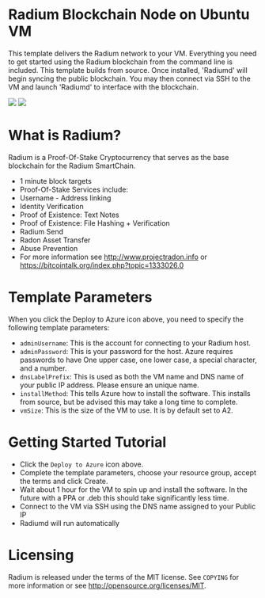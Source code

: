 # Radium Blockchain Node on Ubuntu VM
This template delivers the Radium network to your VM.  Everything you need to get started using the Radium blockchain from the command line is included. 
This template builds from source.  Once installed, 'Radiumd' will begin syncing the public blockchain. 
You may then connect via SSH to the VM and launch 'Radiumd' to interface with the blockchain.
                                                                         
<a href="https://portal.azure.com/#create/Microsoft.Template/uri/https%3A%2F%2Fraw.githubusercontent.com%2FJJ12880%2Ftesting%2Fmaster%2Fazuredeploy.json" target="_blank"><img src="http://azuredeploy.net/deploybutton.png"/></a>
<a href="http://armviz.io/#/?load=https%3A%2F%2Fraw.githubusercontent.com%2FJJ12880%2Ftesting%2Fmaster%2Fazuredeploy.json" target="_blank">
    <img src="http://armviz.io/visualizebutton.png"/>
</a>

# What is Radium?

Radium is a Proof-Of-Stake Cryptocurrency that serves as the base blockchain for the Radium SmartChain.
 - 1 minute block targets
 - Proof-Of-Stake
Services include:
- Username - Address linking
- Identity Verification
- Proof of Existence: Text Notes
- Proof of Existence: File Hashing + Verification
- Radium Send
- Radon Asset Transfer
- Abuse Prevention
- For more information see http://www.projectradon.info or https://bitcointalk.org/index.php?topic=1333026.0

# Template Parameters

When you click the Deploy to Azure icon above, you need to specify the following template parameters:
* `adminUsername`: This is the account for connecting to your Radium host.
* `adminPassword`: This is your password for the host.  Azure requires passwords to have One upper case, one lower case, a special character, and a number.
* `dnsLabelPrefix`: This is used as both the VM name and DNS name of your public IP address.  Please ensure an unique name.
* `installMethod`: This tells Azure how to install the software.  This installs from source, but be advised this may take a long time to complete.
* `vmSize`: This is the size of the VM to use. It is by default set to A2.

# Getting Started Tutorial

* Click the `Deploy to Azure` icon above.
* Complete the template parameters, choose your resource group, accept the terms and click Create.
* Wait about 1 hour for the VM to spin up and install the software. In the future with a PPA or .deb this should take significantly less time.
* Connect to the VM via SSH using the DNS name assigned to your Public IP
* Radiumd will run automatically

# Licensing

Radium is released under the terms of the MIT license. See `COPYING` for more information or see http://opensource.org/licenses/MIT.
